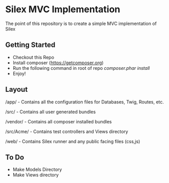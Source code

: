 Silex MVC Implementation
=========

The point of this repository is to create a simple MVC implementation of Silex

Getting Started
----

- Checkout this Repo
- Install composer (https://getcomposer.org)
- Run the following command in root of repo *composer.phar install*
- Enjoy!

Layout
----
/app/ - Contains all the configuration files for Databases, Twig, Routes, etc.

/src/ - Contains all user generated bundles

/vendor/ - Contains all composer installed bundles

/src/Acme/ - Contains test controllers and Views directory

/web/ - Contains Silex runner and any public facing files (css,js)

To Do
----

- Make Models Directory
- Make Views directory